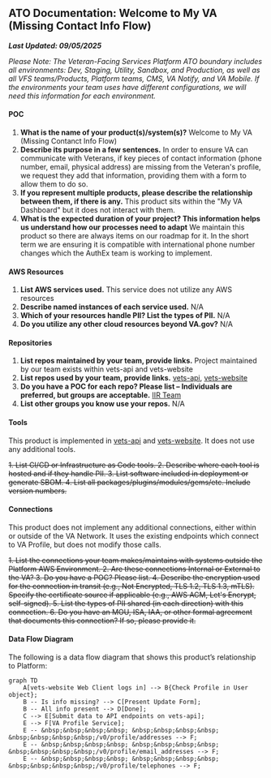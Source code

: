 ## ATO Documentation: Welcome to My VA (Missing Contact Info Flow)
**_Last Updated: 09/05/2025_**

_Please Note: The Veteran-Facing Services Platform ATO boundary includes all environments: Dev, Staging, Utility, Sandbox, and Production, as well as all VFS teams/Products, Platform teams, CMS, VA Notify, and VA Mobile. If the environments your team uses have different configurations, we will need this information for each environment._

#### POC
1. **What is the name of your product(s)/system(s)?** Welcome to My VA (Missing Contanct Info Flow)
2. **Describe its purpose in a few sentences.** In order to ensure VA can communicate with Veterans, if key pieces of contact information (phone number, email, physical address) are missing from the Veteran's profile, we request they add that information, providing them with a form to allow them to do so.
3. **If you represent multiple products, please describe the relationship between them, if there is any.**  This product sits within the "My VA Dashboard" but it does not interact with them. 
4. **What is the expected duration of your project? This information helps us understand how our processes need to adapt** We maintain this product so there are always items on our roadmap for it. In the short term we are ensuring it is compatible with international phone number changes which the AuthEx team is working to implement. 

#### AWS Resources
1. **List AWS services used.**  This service does not utilize any AWS resources
2. **Describe named instances of each service used.** N/A
3. **Which of your resources handle PII? List the types of PII.** N/A
4. **Do you utilize any other cloud resources beyond VA.gov?** N/A

#### Repositories
1. **List repos maintained by your team, provide links.**  Project maintained by our team exists within vets-api and vets-website
2. **List repos used by your team, provide links.** [vets-api](https://github.com/department-of-veterans-affairs/vets-api), [vets-website](https://github.com/department-of-veterans-affairs/vets-website)
3. **Do you have a POC for each repo? Please list – Individuals are preferred, but groups are acceptable.** [IIR Team](https://github.com/orgs/department-of-veterans-affairs/teams/va-iir) 
4. **List other groups you know use your repos.** N/A

#### Tools

This product is implemented in [vets-api](https://github.com/department-of-veterans-affairs/vets-api) and [vets-website](https://github.com/department-of-veterans-affairs/vets-website).  It does not use any additional tools.

~~1. List CI/CD or Infrastructure as Code tools.
2. Describe where each tool is hosted and if they handle PII.
3. List software included in deployment or generate SBOM.
4. List all packages/plugins/modules/gems/etc. Include version numbers.~~

#### Connections

This product does not implement any additional connections, either within or outside of the VA Network.  It uses the existing endpoints which connect to VA Profile, but does not modify those calls.


~~1. List the connections your team makes/maintains with systems outside the Platform AWS Environment.
2. Are these connections Internal or External to the VA?
3. Do you have a POC? Please list.
4. Describe the encryption used for the connection in transit (e.g., Not Encrypted, TLS 1.2, TLS 1.3, mTLS). Specify the certificate source if applicable (e.g., AWS ACM, Let's Encrypt, self-signed).
5. List the types of PII shared (in each direction) with this connection.
6. Do you have an MOU, ISA, IAA, or other formal agreement that documents this connection? If so, please provide it.~~

#### Data Flow Diagram
The following is a data flow diagram that shows this product’s relationship to Platform:

```mermaid
graph TD
    A[vets-website Web Client logs in] --> B{Check Profile in User object};
    B -- Is info missing? --> C[Present Update Form];
    B -- All info present --> D[Done];
    C --> E[Submit data to API endpoints on vets-api];
    E --> F[VA Profile Service];
    E -- &nbsp;&nbsp;&nbsp;&nbsp; &nbsp;&nbsp;&nbsp;&nbsp; &nbsp;&nbsp;&nbsp;&nbsp;/v0/profile/addresses --> F;
    E -- &nbsp;&nbsp;&nbsp;&nbsp; &nbsp;&nbsp;&nbsp;&nbsp; &nbsp;&nbsp;&nbsp;&nbsp;/v0/profile/email_addresses --> F;
    E -- &nbsp;&nbsp;&nbsp;&nbsp; &nbsp;&nbsp;&nbsp;&nbsp; &nbsp;&nbsp;&nbsp;&nbsp;/v0/profile/telephones --> F;
```
